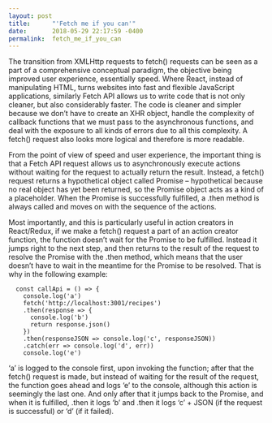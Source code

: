 ```yaml
---
layout: post
title:      "'Fetch me if you can'"
date:       2018-05-29 22:17:59 -0400
permalink:  fetch_me_if_you_can
---
```



The transition from XMLHttp requests to fetch() requests can be seen as a part of a comprehensive conceptual paradigm, the objective being improved user experience, essentially speed. Where React, instead of manipulating HTML, turns websites into fast and flexible JavaScript applications, similarly Fetch API allows us to write code that is not only cleaner, but also considerably faster. The code is cleaner and simpler because we don’t have to create an XHR object, handle the complexity of callback functions that we must pass to the asynchronous functions, and deal with the exposure to all kinds of errors due to all this complexity. A fetch() request also looks more logical and therefore is more readable. 

From the point of view of speed and user experience, the important thing is that a Fetch API request allows us to asynchronously execute actions without waiting for the request to actually return the result. Instead, a fetch() request returns a hypothetical object called Promise – hypothetical because no real object has yet been returned, so the Promise object acts as a kind of a placeholder. When the Promise is successfully fulfilled, a .then method is always called and moves on with the sequence of the actions. 

Most importantly, and this is particularly useful in action creators in React/Redux, if we make a fetch() request a part of an action creator function, the function doesn’t wait for the Promise to be fulfilled. Instead it jumps right to the next step, and then returns to the result of the request to resolve the Promise with the .then method, which means that the user doesn’t have to wait in the meantime for the Promise to be resolved. That is why in the following example: 

```
  const callApi = () => {
    console.log('a')
    fetch('http://localhost:3001/recipes')
    .then(response => {
      console.log('b')
      return response.json()
    })
    .then(responseJSON => console.log('c', responseJSON))
    .catch(err => console.log('d', err))
    console.log('e')
```


‘a’ is logged to the console first, upon invoking the function; after that the fetch() request is made, but instead of waiting for the result of the request, the function goes ahead and logs ‘e’ to the console, although this action is seemingly the last one. And only after that it jumps back to the Promise, and when it is fulfilled, .then it logs ‘b’ and .then it logs ‘c’ + JSON (if the request is successful) or ‘d’ (if it failed). 

